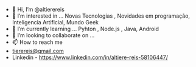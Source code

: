  - 👋 Hi, I’m @altierereis              
- 👀 I’m interested in ...  Novas Tecnologias ,  Novidades em programação,  Inteligencia Artificial,  Mundo Geek 
- 🌱 I’m currently learning ...  Pyhton , Node.js , Java, Android
- 💞️ I’m looking to collaborate on ...
- 📫 How to reach me  
- tierereis@gmail.com
- Linkedin  - https://www.linkedin.com/in/altiere-reis-58106447/

<!---
altierereis/altierereis is a ✨ special ✨ repository because its `README.md` (this file) appears on your GitHub profile.
You can click the Preview link to take a look at your changes.
--->  
